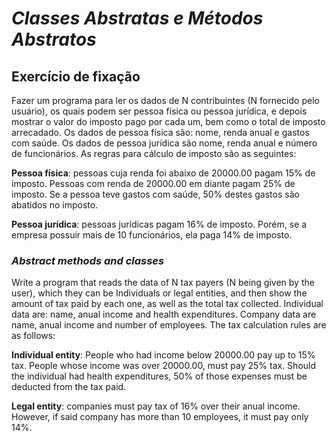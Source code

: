 # *Classes Abstratas e Métodos Abstratos*
## Exercício de fixação


Fazer um programa para ler os dados de N contribuintes (N fornecido pelo usuário), os quais
podem ser pessoa física ou pessoa jurídica, e depois mostrar o valor do imposto pago por cada um,
bem como o total de imposto arrecadado.
Os dados de pessoa física são: nome, renda anual e gastos com saúde. Os dados de pessoa jurídica
são nome, renda anual e número de funcionários. As regras para cálculo de imposto são as
seguintes:

**Pessoa física**: pessoas cuja renda foi abaixo de 20000.00 pagam 15% de imposto. Pessoas com
renda de 20000.00 em diante pagam 25% de imposto. Se a pessoa teve gastos com saúde, 50%
destes gastos são abatidos no imposto.

**Pessoa jurídica**: pessoas jurídicas pagam 16% de imposto. Porém, se a empresa possuir mais de 10
funcionários, ela paga 14% de imposto. 

### *Abstract methods and classes*

Write a program that reads the data of N tax payers (N being given by the user), which they can be Individuals or legal entities, and then show the amount of tax paid by each one, as well as the total tax collected.
Individual data are: name, anual income and health expenditures. Company data are name, anual income and number of employees. The tax calculation rules are as follows: 

**Individual entity**: People who had income below 20000.00 pay up to 15% tax. People whose income was over 20000.00, must pay 25% tax. Should the individual had health expenditures, 50% of those expenses  must be deducted from the tax paid.  

**Legal entity**: companies must pay tax of 16% over their anual income. However, if said company has more than 10 employees, it must pay only 14%. 
